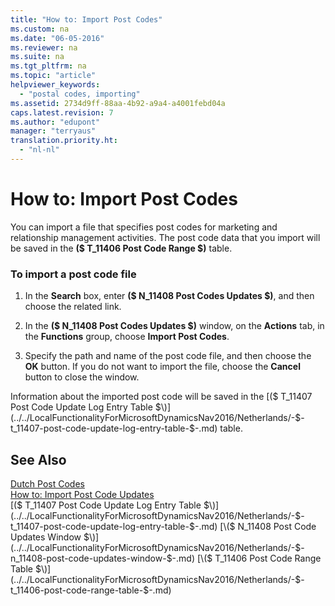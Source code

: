 ```yaml
---
title: "How to: Import Post Codes"
ms.custom: na
ms.date: "06-05-2016"
ms.reviewer: na
ms.suite: na
ms.tgt_pltfrm: na
ms.topic: "article"
helpviewer_keywords: 
  - "postal codes, importing"
ms.assetid: 2734d9ff-88aa-4b92-a9a4-a4001febd04a
caps.latest.revision: 7
ms.author: "edupont"
manager: "terryaus"
translation.priority.ht: 
  - "nl-nl"
---
```

# How to: Import Post Codes
You can import a file that specifies post codes for marketing and relationship management activities. The post code data that you import will be saved in the **\($ T\_11406 Post Code Range $\)** table.  
  
### To import a post code file  
  
1.  In the **Search** box, enter **\($ N\_11408 Post Codes Updates $\)**, and then choose the related link.  
  
2.  In the **\($ N\_11408 Post Codes Updates $\)** window, on the **Actions** tab, in the **Functions** group, choose **Import Post Codes**.  
  
3.  Specify the path and name of the post code file, and then choose the **OK** button. If you do not want to import the file, choose the **Cancel** button to close the window.  
  
 Information about the imported post code will be saved in the [\($ T\_11407 Post Code Update Log Entry Table $\)](../../LocalFunctionalityForMicrosoftDynamicsNav2016/Netherlands/-$-t_11407-post-code-update-log-entry-table-$-.md) table.  
  
## See Also  
 [Dutch Post Codes](../../LocalFunctionalityForMicrosoftDynamicsNav2016/Netherlands/dutch-post-codes.md)   
 [How to: Import Post Code Updates](../../LocalFunctionalityForMicrosoftDynamicsNav2016/Netherlands/how-to-import-post-code-updates.md)   
 [\($ T\_11407 Post Code Update Log Entry Table $\)](../../LocalFunctionalityForMicrosoftDynamicsNav2016/Netherlands/-$-t_11407-post-code-update-log-entry-table-$-.md)   
 [\($ N\_11408 Post Code Updates Window $\)](../../LocalFunctionalityForMicrosoftDynamicsNav2016/Netherlands/-$-n_11408-post-code-updates-window-$-.md)   
 [\($ T\_11406 Post Code Range Table $\)](../../LocalFunctionalityForMicrosoftDynamicsNav2016/Netherlands/-$-t_11406-post-code-range-table-$-.md)